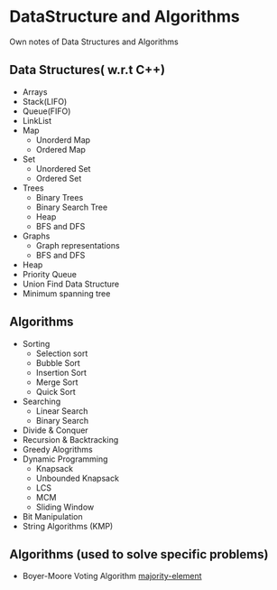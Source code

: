 # DataStructure and Algorithms
Own notes of Data Structures and Algorithms

## Data Structures( w.r.t C++)
- Arrays
- Stack(LIFO)
- Queue(FIFO)
- LinkList
- Map
  - Unorderd Map
  - Ordered Map
- Set
  - Unordered Set
  - Ordered Set
- Trees
  - Binary Trees  
  - Binary Search Tree
  - Heap
  - BFS and DFS  
- Graphs
  - Graph representations   
  - BFS and DFS
- Heap
- Priority Queue
- Union Find Data Structure
- Minimum spanning tree

## Algorithms
- Sorting 
  - Selection sort
  - Bubble Sort
  - Insertion Sort
  - Merge Sort
  - Quick Sort
- Searching
  - Linear Search
  - Binary Search
- Divide & Conquer 
- Recursion & Backtracking
- Greedy Alogrithms
- Dynamic Programming
  - Knapsack
  - Unbounded Knapsack
  - LCS
  - MCM
  - Sliding Window
- Bit Manipulation
- String Algorithms (KMP)

## Algorithms (used to solve specific problems)

- Boyer-Moore Voting Algorithm [majority-element](https://leetcode.com/problems/majority-element/)





